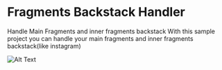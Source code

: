 # Fragments Backstack Handler
Handle Main Fragments and inner fragments backstack
With this sample project you can handle your main fragments and inner fragments backstack(like instagram)

![Alt Text](http://ikhoshabi.com/ss/gif/FragsStackHandlerrr.gif)
